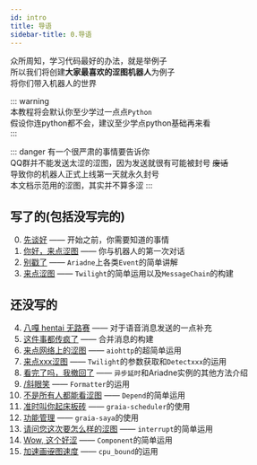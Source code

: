 ```yaml
---
id: intro
title: 导语
sidebar-title: 0.导语
---
```

众所周知，学习代码最好的办法，就是举例子  
所以我们将创建**大家最喜欢的涩图机器人**为例子  
将你们带入机器人的世界

::: warning  
本教程将会默认你至少学过一点点`Python`  
假设你连python都不会，建议至少学点python基础再来看  
:::

::: danger
有一个很严肃的事情要告诉你  
QQ群并不能发送太涩的涩图，因为发送就很有可能被封号 ~~废话~~  
导致你的机器人正式上线第一天就永久封号  
本文档示范用的涩图，其实并不算多涩
:::

## 写了的(包括没写完的)
0. [先谈好](0_before_start) —— 开始之前，你需要知道的事情
1. [你好，来点涩图](1_hello_ero) —— 你与机器人的第一次对话
2. [别戳了](2_other_event) —— `Ariadne`上各类`Event`的简单讲解
3. [来点涩图](3_ero_comes) —— `Twilight`的简单运用以及`MessageChain`的构建

## 还没写的
4. [八嘎 hentai 无路赛]() —— 对于语音消息发送的一点补充
5. [这件事都传疯了]() —— 合并消息的构建
6. [来点网络上的涩图]() —— `aiohttp`的超简单运用
7. [来点xxx涩图]() —— `Twilight`的参数获取和`Detectxxx`的运用
8. [看完了吗，我撤回了]() —— `异步延时`和Ariadne实例的其他方法介绍
8. [/斜眼笑]() —— `Formatter`的运用
9. [不是所有人都能看涩图]() —— `Depend`的简单运用
10. [准时叫你起床板砖]() —— `graia-scheduler`的使用
11. [功能管理]() —— `graia-saya`的使用
12. [请问您这次要怎么样的涩图]() —— `interrupt`的简单运用
13. [Wow, 这个好涩]() —— `Component`的简单运用
14. [加速画~~涩~~图速度]() —— `cpu_bound`的运用